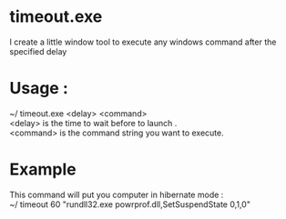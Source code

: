 # timeout.exe

I create a little window tool to execute any windows command after the specified delay

# Usage :

~/ timeout.exe &lt;delay&gt; &lt;command&gt;  
&lt;delay&gt; is the time to wait before to launch <command>.  
&lt;command&gt; is the command string you want to execute.  

# Example 

This command will put you computer in hibernate mode :  
~/ timeout 60 "rundll32.exe powrprof.dll,SetSuspendState 0,1,0"

